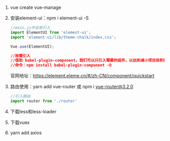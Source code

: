 1. vue create vue-manage

2. 安装element-ui：npm i element-ui -S

   ```javascript
   //main.js中全局引入
   import ElementUI from 'element-ui';
   import 'element-ui/lib/theme-chalk/index.css';
   
   Vue.use(ElementUI);
   ```

   ```json
   //按需引入
   //借助 babel-plugin-component，我们可以只引入需要的组件，以达到减小项目体积的目的。首先，安装 babel-plugin-component：
   //命令：npm install babel-plugin-component -D
   
   ```

   官网地址：https://element.eleme.cn/#/zh-CN/component/quickstart

3. 路由使用：yarn add vue-router 或 npm i vue-router@3.2.0

   ```js
   //引入路由
   import router from './router'
   ```

4. 下载less和less-loader

5. 下载vuex

6. yarn add axios



